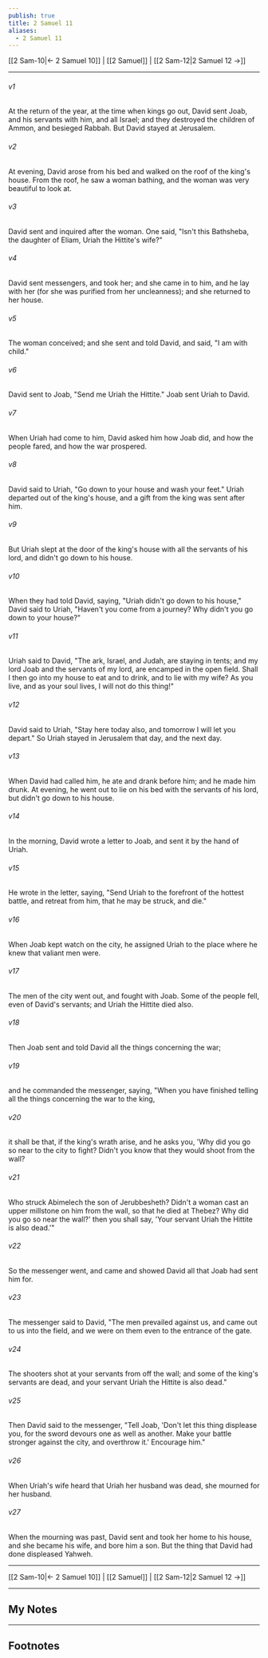 ```yaml
---
publish: true
title: 2 Samuel 11
aliases:
  - 2 Samuel 11
---
```


[[2 Sam-10|← 2 Samuel 10]] | [[2 Samuel]] | [[2 Sam-12|2 Samuel 12 →]]
***



###### v1 
At the return of the year, at the time when kings go out, David sent Joab, and his servants with him, and all Israel; and they destroyed the children of Ammon, and besieged Rabbah. But David stayed at Jerusalem. 

###### v2 
At evening, David arose from his bed and walked on the roof of the king's house. From the roof, he saw a woman bathing, and the woman was very beautiful to look at. 

###### v3 
David sent and inquired after the woman. One said, "Isn't this Bathsheba, the daughter of Eliam, Uriah the Hittite's wife?" 

###### v4 
David sent messengers, and took her; and she came in to him, and he lay with her (for she was purified from her uncleanness); and she returned to her house. 

###### v5 
The woman conceived; and she sent and told David, and said, "I am with child." 

###### v6 
David sent to Joab, "Send me Uriah the Hittite." Joab sent Uriah to David. 

###### v7 
When Uriah had come to him, David asked him how Joab did, and how the people fared, and how the war prospered. 

###### v8 
David said to Uriah, "Go down to your house and wash your feet." Uriah departed out of the king's house, and a gift from the king was sent after him. 

###### v9 
But Uriah slept at the door of the king's house with all the servants of his lord, and didn't go down to his house. 

###### v10 
When they had told David, saying, "Uriah didn't go down to his house," David said to Uriah, "Haven't you come from a journey? Why didn't you go down to your house?" 

###### v11 
Uriah said to David, "The ark, Israel, and Judah, are staying in tents; and my lord Joab and the servants of my lord, are encamped in the open field. Shall I then go into my house to eat and to drink, and to lie with my wife? As you live, and as your soul lives, I will not do this thing!" 

###### v12 
David said to Uriah, "Stay here today also, and tomorrow I will let you depart." So Uriah stayed in Jerusalem that day, and the next day. 

###### v13 
When David had called him, he ate and drank before him; and he made him drunk. At evening, he went out to lie on his bed with the servants of his lord, but didn't go down to his house. 

###### v14 
In the morning, David wrote a letter to Joab, and sent it by the hand of Uriah. 

###### v15 
He wrote in the letter, saying, "Send Uriah to the forefront of the hottest battle, and retreat from him, that he may be struck, and die." 

###### v16 
When Joab kept watch on the city, he assigned Uriah to the place where he knew that valiant men were. 

###### v17 
The men of the city went out, and fought with Joab. Some of the people fell, even of David's servants; and Uriah the Hittite died also. 

###### v18 
Then Joab sent and told David all the things concerning the war; 

###### v19 
and he commanded the messenger, saying, "When you have finished telling all the things concerning the war to the king, 

###### v20 
it shall be that, if the king's wrath arise, and he asks you, 'Why did you go so near to the city to fight? Didn't you know that they would shoot from the wall? 

###### v21 
Who struck Abimelech the son of Jerubbesheth? Didn't a woman cast an upper millstone on him from the wall, so that he died at Thebez? Why did you go so near the wall?' then you shall say, 'Your servant Uriah the Hittite is also dead.'" 

###### v22 
So the messenger went, and came and showed David all that Joab had sent him for. 

###### v23 
The messenger said to David, "The men prevailed against us, and came out to us into the field, and we were on them even to the entrance of the gate. 

###### v24 
The shooters shot at your servants from off the wall; and some of the king's servants are dead, and your servant Uriah the Hittite is also dead." 

###### v25 
Then David said to the messenger, "Tell Joab, 'Don't let this thing displease you, for the sword devours one as well as another. Make your battle stronger against the city, and overthrow it.' Encourage him." 

###### v26 
When Uriah's wife heard that Uriah her husband was dead, she mourned for her husband. 

###### v27 
When the mourning was past, David sent and took her home to his house, and she became his wife, and bore him a son. But the thing that David had done displeased Yahweh.

***
[[2 Sam-10|← 2 Samuel 10]] | [[2 Samuel]] | [[2 Sam-12|2 Samuel 12 →]]

---
## My Notes

---
## Footnotes